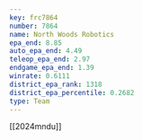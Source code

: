 ```yaml
---
key: frc7864
number: 7864
name: North Woods Robotics
epa_end: 8.85
auto_epa_end: 4.49
teleop_epa_end: 2.97
endgame_epa_end: 1.39
winrate: 0.6111
district_epa_rank: 1318
district_epa_percentile: 0.2682
type: Team
---
```

[[2024mndu]]

